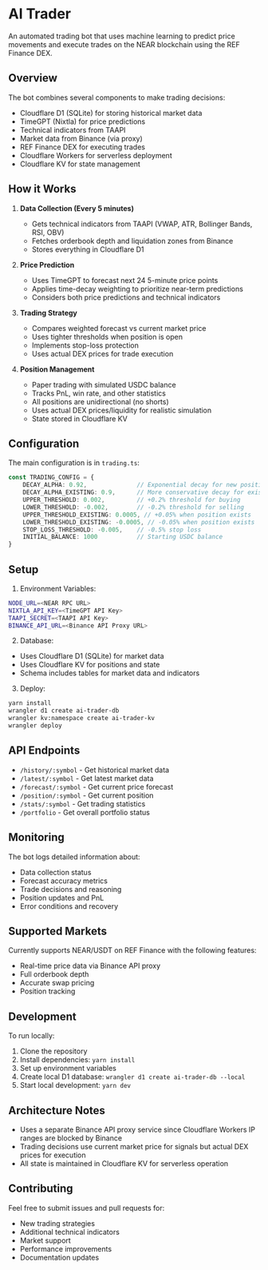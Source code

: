 # AI Trader

An automated trading bot that uses machine learning to predict price movements and execute trades on the NEAR blockchain using the REF Finance DEX.

## Overview

The bot combines several components to make trading decisions:

- Cloudflare D1 (SQLite) for storing historical market data
- TimeGPT (Nixtla) for price predictions
- Technical indicators from TAAPI
- Market data from Binance (via proxy)
- REF Finance DEX for executing trades
- Cloudflare Workers for serverless deployment
- Cloudflare KV for state management

## How it Works

1. **Data Collection (Every 5 minutes)**
   - Gets technical indicators from TAAPI (VWAP, ATR, Bollinger Bands, RSI, OBV)
   - Fetches orderbook depth and liquidation zones from Binance
   - Stores everything in Cloudflare D1

2. **Price Prediction**
   - Uses TimeGPT to forecast next 24 5-minute price points
   - Applies time-decay weighting to prioritize near-term predictions
   - Considers both price predictions and technical indicators

3. **Trading Strategy**
   - Compares weighted forecast vs current market price
   - Uses tighter thresholds when position is open
   - Implements stop-loss protection
   - Uses actual DEX prices for trade execution

4. **Position Management**
   - Paper trading with simulated USDC balance
   - Tracks PnL, win rate, and other statistics
   - All positions are unidirectional (no shorts)
   - Uses actual DEX prices/liquidity for realistic simulation
   - State stored in Cloudflare KV

## Configuration

The main configuration is in `trading.ts`:

```typescript
const TRADING_CONFIG = {
    DECAY_ALPHA: 0.92,              // Exponential decay for new positions
    DECAY_ALPHA_EXISTING: 0.9,      // More conservative decay for existing
    UPPER_THRESHOLD: 0.002,         // +0.2% threshold for buying
    LOWER_THRESHOLD: -0.002,        // -0.2% threshold for selling
    UPPER_THRESHOLD_EXISTING: 0.0005, // +0.05% when position exists
    LOWER_THRESHOLD_EXISTING: -0.0005, // -0.05% when position exists
    STOP_LOSS_THRESHOLD: -0.005,    // -0.5% stop loss
    INITIAL_BALANCE: 1000           // Starting USDC balance
}
```

## Setup

1. Environment Variables:

```bash
NODE_URL=<NEAR RPC URL>
NIXTLA_API_KEY=<TimeGPT API Key>
TAAPI_SECRET=<TAAPI API Key>
BINANCE_API_URL=<Binance API Proxy URL>
```

2. Database:

- Uses Cloudflare D1 (SQLite) for market data
- Uses Cloudflare KV for positions and state
- Schema includes tables for market data and indicators

3. Deploy:

```bash
yarn install
wrangler d1 create ai-trader-db
wrangler kv:namespace create ai-trader-kv
wrangler deploy
```

## API Endpoints

- `/history/:symbol` - Get historical market data
- `/latest/:symbol` - Get latest market data
- `/forecast/:symbol` - Get current price forecast
- `/position/:symbol` - Get current position
- `/stats/:symbol` - Get trading statistics
- `/portfolio` - Get overall portfolio status

## Monitoring

The bot logs detailed information about:

- Data collection status
- Forecast accuracy metrics
- Trade decisions and reasoning
- Position updates and PnL
- Error conditions and recovery

## Supported Markets

Currently supports NEAR/USDT on REF Finance with the following features:

- Real-time price data via Binance API proxy
- Full orderbook depth
- Accurate swap pricing
- Position tracking

## Development

To run locally:

1. Clone the repository
2. Install dependencies: `yarn install`
3. Set up environment variables
4. Create local D1 database: `wrangler d1 create ai-trader-db --local`
5. Start local development: `yarn dev`

## Architecture Notes

- Uses a separate Binance API proxy service since Cloudflare Workers IP ranges are blocked by Binance
- Trading decisions use current market price for signals but actual DEX prices for execution
- All state is maintained in Cloudflare KV for serverless operation

## Contributing

Feel free to submit issues and pull requests for:

- New trading strategies
- Additional technical indicators
- Market support
- Performance improvements
- Documentation updates 
